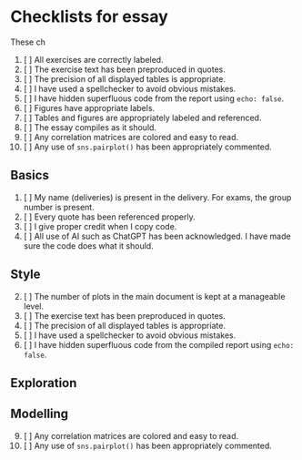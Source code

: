 # Checklists for essay

These ch



1. [ ] All exercises are correctly labeled.
2. [ ] The exercise text has been preproduced in quotes. 
3. [ ] The precision of all displayed tables is appropriate.
4. [ ] I have used a spellchecker to avoid obvious mistakes.
5. [ ] I have hidden superfluous code from the report using `echo: false`.
6. [ ] Figures have appropriate labels.
7. [ ] Tables and figures are appropriately labeled and referenced.
8. [ ] The essay compiles as it should.
9. [ ] Any correlation matrices are colored and easy to read.
10. [ ] Any use of `sns.pairplot()` has been appropriately commented.

## Basics
1. [ ] My name (deliveries) is present in the delivery. For exams, the group number is present.
2. [ ] Every quote has been referenced properly.
3. [ ] I give proper credit when I copy code.
4. [ ] All use of AI such as ChatGPT has been acknowledged. I have made sure the code does what it should.

## Style
2. [ ] The number of plots in the main document is kept at a manageable level.
2. [ ] The exercise text has been preproduced in quotes. 
3. [ ] The precision of all displayed tables is appropriate.
4. [ ] I have used a spellchecker to avoid obvious mistakes.
5. [ ] I have hidden superfluous code from the compiled report using `echo: false`.

## Exploration

## Modelling
9. [ ] Any correlation matrices are colored and easy to read.
10. [ ] Any use of `sns.pairplot()` has been appropriately commented.